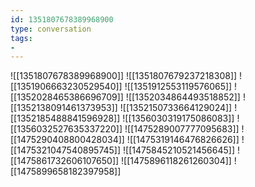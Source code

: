 ```yaml
---
id: 1351807678389968900
type: conversation
tags:
- 
---
```

![[1351807678389968900]]
![[1351807679237218308]]
![[1351906663230529540]]
![[1351912553119576065]]
![[1352028465386696709]]
![[1352034864493518852]]
![[1352138091461373953]]
![[1352150733664129024]]
![[1352185488841596928]]
![[1356030319175086083]]
![[1356032527635337220]]
![[1475289007777095683]]
![[1475290408800428034]]
![[1475319146476826626]]
![[1475321047540895745]]
![[1475845210521456645]]
![[1475861732606107650]]
![[1475896118261260304]]
![[1475899658182397958]]

